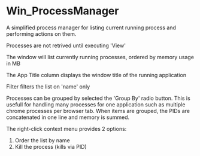 # Win_ProcessManager
A simplified process manager for listing current running process and performing actions on them.

Processes are not retrived until executing 'View'

The window will list currently running processes, ordered by memory usage in MB

The App Title column displays the window title of the running application

Filter filters the list on 'name' only

Processes can be grouped by selected the 'Group By' radio button. This is usefull for handling many processes for one application such as multiple chrome processes per browser tab. When items are grouped, the PIDs are concatenated in one line and memory is summed.

The right-click context menu provides 2 options:

1. Order the list by name
2. Kill the process (kills via PID)
